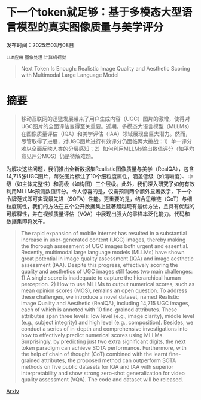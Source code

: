 # 下一个token就足够：基于多模态大型语言模型的真实图像质量与美学评分

发布时间：2025年03月08日

`LLM应用` `图像处理` `计算机视觉`

> Next Token Is Enough: Realistic Image Quality and Aesthetic Scoring with Multimodal Large Language Model

# 摘要

> 移动互联网的迅猛发展带来了用户生成内容（UGC）图片的激增，使得对UGC图片的全面评估变得至关重要。近期，多模态大语言模型（MLLMs）在图像质量评估（IQA）和美学评估（IAA）领域展现出巨大潜力。然而，尽管取得了进展，对UGC图片进行有效评分仍面临两大挑战：1）单一评分难以全面反映人类的分层感知；2）如何利用MLLMs输出数值评分（如平均意见评分MOS）仍是待解难题。

为解决这些问题，我们推出全新数据集Realistic图像质量与美学（RealQA），包含14,715张UGC图片，每张图片标注了10个细粒度属性，涵盖低级（如清晰度）、中级（如主体完整性）和高级（如构图）三个层级。此外，我们深入研究了如何有效利用MLLMs预测数值评分。令人惊喜的是，仅需预测两个额外显著数字，下一个令牌范式即可实现最先进（SOTA）性能。更重要的是，结合思维链（CoT）与细粒度属性，我们的方法在五个公开数据集上显著超越现有最优方法，且具有优越的可解释性，并在视频质量评估（VQA）中展现出强大的零样本泛化能力。代码和数据集即将发布。

> The rapid expansion of mobile internet has resulted in a substantial increase in user-generated content (UGC) images, thereby making the thorough assessment of UGC images both urgent and essential. Recently, multimodal large language models (MLLMs) have shown great potential in image quality assessment (IQA) and image aesthetic assessment (IAA). Despite this progress, effectively scoring the quality and aesthetics of UGC images still faces two main challenges: 1) A single score is inadequate to capture the hierarchical human perception. 2) How to use MLLMs to output numerical scores, such as mean opinion scores (MOS), remains an open question. To address these challenges, we introduce a novel dataset, named Realistic image Quality and Aesthetic (RealQA), including 14,715 UGC images, each of which is annoted with 10 fine-grained attributes. These attributes span three levels: low level (e.g., image clarity), middle level (e.g., subject integrity) and high level (e.g., composition). Besides, we conduct a series of in-depth and comprehensive investigations into how to effectively predict numerical scores using MLLMs. Surprisingly, by predicting just two extra significant digits, the next token paradigm can achieve SOTA performance. Furthermore, with the help of chain of thought (CoT) combined with the learnt fine-grained attributes, the proposed method can outperform SOTA methods on five public datasets for IQA and IAA with superior interpretability and show strong zero-shot generalization for video quality assessment (VQA). The code and dataset will be released.

[Arxiv](https://arxiv.org/abs/2503.06141)